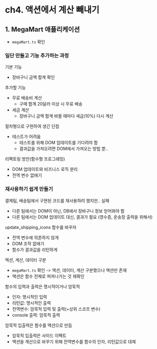# ch4. 액션에서 계산 빼내기

## 1. MegaMart 애플리케이션
- `megaMart.ts` 확인

### 일단 만들고 기능 추가하는 과정
기본 기능
- 장바구니 금액 합계 확인

추가할 기능
- 무료 배송비 계산
  - 구매 합계 20달러 이상 시 무료 배송
- 세금 계산
  - 장바구니 금액 합계 바뀔 때마다 세금(10%) 다시 계산

절차형으로 구현하여 생긴 단점
- 테스트가 어려움
  - 테스트를 위해 DOM 업데이트를 기다려야 함
  - 결과값을 가져오려면 DOM에서 가져오는 방법 뿐..

리팩토링 방안(함수형 프로그래밍)
- DOM 업데이트와 비즈니스 로직 분리
- 전역 변수 없애기

### 재사용하기 쉽게 만들기
결제팀, 배송팀에서 구현된 코드를 재사용하려 했지만.. 실패
- 다른 팀에서는 DOM이 아닌, DB에서 장바구니 정보 얻어와야 함
- 다른 팀에서는 DOM 업데이트 대신, 결과가 필요 (영수증, 운송장 출력을 위해서)

update_shipping_icons 함수를 바꾸자
- 전역 변수에 의존하지 않게
- DOM 조작 없애기
- 함수가 결과값을 리턴하게

액션, 계산, 데이터 구분
- `megaMart.ts` 확인 -> 액션, 데이터, 계산 구분했으나 액션만 존재
- 액션은 함수 전체로 퍼져나가는 것 재확인

함수의 입력과 출력은 명시적이거나 암묵적
- 인자: 명시적인 입력
- 리턴값: 명시적인 출력
- 전역변수: 암묵적 입력 및 출력(+상위 스코프 변수)
- console 출력: 암묵적 출력

암묵적 입출력은 함수를 액션으로 만듬
- 암묵적 입출력은 사이드 이펙트
- 액션을 계산으로 바꾸기 위해 전역변수를 함수의 인자, 리턴값으로 대체

